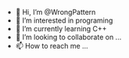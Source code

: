 - 👋 Hi, I’m @WrongPattern
- 👀 I’m interested in programing 
- 🌱 I’m currently learning C++
- 💞️ I’m looking to collaborate on ...
- 📫 How to reach me ...

<!---
WrongPattern/WrongPattern is a ✨ special ✨ repository because its `README.md` (this file) appears on your GitHub profile.
You can click the Preview link to take a look at your changes.
--->
